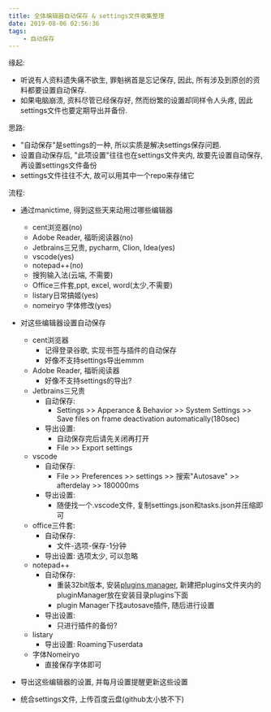 ```yaml
---
title: 全体编辑器自动保存 & settings文件收集整理
date: 2019-08-06 02:56:36
tags:
    - 自动保存
---
```


缘起:
- 听说有人资料遗失痛不欲生, 罪魁祸首是忘记保存, 因此, 所有涉及到原创的资料都要设置自动保存.
- 如果电脑崩溃, 资料尽管已经保存好, 然而纷繁的设置却同样令人头疼, 因此settings文件也要定期导出并备份.

思路:
- "自动保存"是settings的一种, 所以实质是解决settings保存问题.
- 设置自动保存后, "此项设置"往往也在settings文件夹内, 故要先设置自动保存, 再设置settings文件备份
- settings文件往往不大, 故可以用其中一个repo来存储它

流程:

- 通过manictime, 得到这些天来动用过哪些编辑器
    - cent浏览器(no)
    - Adobe Reader, 福昕阅读器(no)
    - Jetbrains三兄贵, pycharm, Clion, Idea(yes)
    - vscode(yes)
    - notepad++(no)
    - 搜狗输入法(云端, 不需要)
    - Office三件套,ppt, excel, word(太少,不需要)
    - listary日常搞姬(yes)
    - nomeiryo 字体修改(yes)
- 对这些编辑器设置自动保存
    - cent浏览器
        - 记得登录谷歌, 实现书签与插件的自动保存
        - 好像不支持settings导出emmm
    - Adobe Reader, 福昕阅读器
        - 好像不支持settings的导出?
    - Jetbrains三兄贵
        - 自动保存: 
            - Settings >> Apperance & Behavior >> System Settings >> Save files on frame deactivation automatically(180sec)
        - 导出设置:
            - 自动保存完后请先关闭再打开
            -  File >> Export settings
    - vscode
        - 自动保存:
            - File >> Preferences >> settings >> 搜索"Autosave" >> afterdelay >> 180000ms
        - 导出设置:
            - 随便找一个.vscode文件, 复制settings.json和tasks.json并压缩即可
    - office三件套:
        - 自动保存:
            - 文件-选项-保存-1分钟
        - 导出设置: 选项太少, 可以忽略
    - notepad++
        - 自动保存:
            - 重装32bit版本, 安装[plugins manager](https://github.com/bruderstein/nppPluginManager/releases), 新建把plugins文件夹内的pluginManager放在安装目录plugins下面
            - plugin Manager下找autosave插件, 随后进行设置
        - 导出设置:
            - 只进行插件的备份?
    - listary
        - 导出设置: Roaming下userdata
    - 字体Nomeiryo
        - 直接保存字体即可

- 导出这些编辑器的设置, 并每月设置提醒更新这些设置
- 统合settings文件, 上传百度云盘(github太小放不下)



